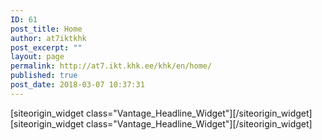 ```yaml
---
ID: 61
post_title: Home
author: at7iktkhk
post_excerpt: ""
layout: page
permalink: http://at7.ikt.khk.ee/khk/en/home/
published: true
post_date: 2018-03-07 10:37:31
---
```

<div id="pl-61"  class="panel-layout" ><div id="pg-61-0"  class="panel-grid panel-has-style"  data-style="{&quot;class&quot;:&quot;wide-grey&quot;}" ><div class="wide-grey panel-row-style panel-row-style-for-61-0" ><div id="pgc-61-0-0"  class="panel-grid-cell"  data-weight="1" ><div id="panel-61-0-0-0" class="so-panel widget widget_headline-widget panel-first-child" data-index="0" data-style="{&quot;background_image_attachment&quot;:false,&quot;background_display&quot;:&quot;tile&quot;,&quot;font_color&quot;:&quot;#0a0a0a&quot;}" ><div class="panel-widget-style panel-widget-style-for-61-0-0-0" >[siteorigin_widget class="Vantage_Headline_Widget"]<input type="hidden" value="{&quot;instance&quot;:{&quot;headline&quot;:&quot;Tartu Vocational Education Centre&quot;,&quot;sub_headline&quot;:&quot;Tartu Kutsehariduskeskus \/ Tartu Vocational Education Centre is the largest vocational training centre in Estonia offering different types of vocational training to over 3000 students in vocational education and additional 3000 adults participating in different professional courses annually. The school in its present form was created in 2002 by combining 4 different education providers in the city of Tartu, but through these organisations we trace our history back to 1922. &quot;},&quot;args&quot;:{&quot;before_widget&quot;:&quot;&lt;div id=\&quot;panel-61-0-0-0\&quot; class=\&quot;so-panel widget widget_headline-widget panel-first-child\&quot; data-index=\&quot;0\&quot; data-style=\&quot;{&amp;quot;background_image_attachment&amp;quot;:false,&amp;quot;background_display&amp;quot;:&amp;quot;tile&amp;quot;,&amp;quot;font_color&amp;quot;:&amp;quot;#0a0a0a&amp;quot;}\&quot; &gt;&lt;div class=\&quot;panel-widget-style panel-widget-style-for-61-0-0-0\&quot; &gt;&quot;,&quot;after_widget&quot;:&quot;&lt;\/div&gt;&lt;\/div&gt;&quot;,&quot;before_title&quot;:&quot;&lt;h3 class=\&quot;widget-title\&quot;&gt;&quot;,&quot;after_title&quot;:&quot;&lt;\/h3&gt;&quot;,&quot;widget_id&quot;:&quot;widget-0-0-0&quot;}}" />[/siteorigin_widget]</div></div><div id="panel-61-0-0-1" class="so-panel widget widget_headline-widget panel-last-child" data-index="1" data-style="{&quot;background_image_attachment&quot;:false,&quot;background_display&quot;:&quot;tile&quot;,&quot;font_color&quot;:&quot;#0a0a0a&quot;}" ><div class="panel-widget-style panel-widget-style-for-61-0-0-1" >[siteorigin_widget class="Vantage_Headline_Widget"]<input type="hidden" value="{&quot;instance&quot;:{&quot;headline&quot;:&quot;The ICT Department&quot;,&quot;sub_headline&quot;:&quot;ICT department uses 9 computer classes with 150 computers, computer hardware and a special lab equipped with Mikrotik devices for educational work. For studying, software like Adobe Production Studio, Adobe CS5 Design Premium, MS Visual Studio, AutoCad and SolidEdge is used.&quot;},&quot;args&quot;:{&quot;before_widget&quot;:&quot;&lt;div id=\&quot;panel-61-0-0-1\&quot; class=\&quot;so-panel widget widget_headline-widget panel-last-child\&quot; data-index=\&quot;1\&quot; data-style=\&quot;{&amp;quot;background_image_attachment&amp;quot;:false,&amp;quot;background_display&amp;quot;:&amp;quot;tile&amp;quot;,&amp;quot;font_color&amp;quot;:&amp;quot;#0a0a0a&amp;quot;}\&quot; &gt;&lt;div class=\&quot;panel-widget-style panel-widget-style-for-61-0-0-1\&quot; &gt;&quot;,&quot;after_widget&quot;:&quot;&lt;\/div&gt;&lt;\/div&gt;&quot;,&quot;before_title&quot;:&quot;&lt;h3 class=\&quot;widget-title\&quot;&gt;&quot;,&quot;after_title&quot;:&quot;&lt;\/h3&gt;&quot;,&quot;widget_id&quot;:&quot;widget-0-0-1&quot;}}" />[/siteorigin_widget]</div></div></div></div></div></div>
